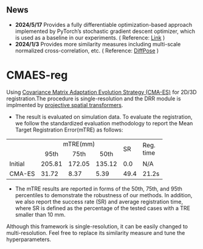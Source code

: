 ## News
* **2024/5/17** Provides a fully differentiable optimization-based approach implemented by PyTorch’s stochastic gradient descent optimizer, which is used as a baseline in our experiments. ( Reference: [Link](https://thejns.org/focus/view/journals/neurosurg-focus/54/6/article-pE16.xml) )
* **2024/1/3** Provides more similarity measures including multi-scale normalized cross-correlation, etc. ( Reference: [DiffPose](https://github.com/eigenvivek/DiffPose) )
# CMAES-reg
Using [Covariance Matrix Adaptation Evolution Strategy (CMA-ES)](https://github.com/CyberAgentAILab/cmaes) for 2D/3D registration.The procedure is  single-resolution and the DRR module is implmented by [projective spatial transformers](https://github.com/gaocong13/Projective-Spatial-Transformers).

 - The result is evaluated on simulation data. To evaluate the registration, we follow the standardized evaluation methodology to report the Mean Target Registration Error(mTRE) as follows:
<table>
    <tr>
          <td rowspan="2"> </td> <td colspan="3" align="center">mTRE(mm)</td> <td rowspan="2">SR</td>   <td rowspan="2">Reg.<br>time</td>
   </tr>
    <tr>
  		 <td align="center">95th</td> 
      	<td align="center">75th</td> 
     <td align="center">50th</td> 
    </tr>
  <tr>
     <td>Initial</td>
     <td>205.81</td>
     <td>172.05</td> 
     <td>135.12</td> 
     <td>0.0</td>
     <td>N/A</td>
    </tr>
    <tr>
     <td>CMA-ES</td>
     <td>31.72</td>
     <td>8.37</td> 
     <td>5.39</td> 
     <td>49.4</td>
     <td>21.2s</td> 
    </tr>
</table>

- The mTRE results are reported in forms of the 50th, 75th, and 95th percentiles to demonstrate the robustness of our methods. In addition, we also report the success rate (SR) and average registration time, where SR is defined as the percentage of the tested cases with a TRE smaller than 10 mm.

Although this framework is single-resolution, it can be easily changed to multi-resolution. Feel free to replace its similarity measure and tune the hyperparameters.

